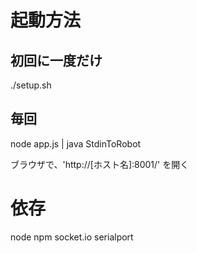 起動方法
========

初回に一度だけ
--------------
./setup.sh

毎回
----
node app.js | java StdinToRobot

ブラウザで、'http://[ホスト名]:8001/' を開く

依存
====
node
npm
socket.io
serialport

